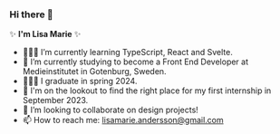 ### Hi there 👋

✨ **I'm Lisa Marie** ✨ 

- 👩🏻‍💻 I’m currently learning TypeScript, React and Svelte.
- 🌱 I’m currently studying to become a Front End Developer at Medieinstitutet in Gotenburg, Sweden. 
- 👩🏻‍🎓 I graduate in spring 2024.
- 👀 I'm on the lookout to find the right place for my first internship in September 2023.
- 👯 I’m looking to collaborate on design projects!
- 📫 How to reach me: lisamarie.andersson@gmail.com
